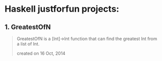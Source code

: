<h1>Haskell justforfun projects:</h1>

<h2>1. GreatestOfN</h2>
<blockquote>
	<p>GreatestOfN is a [Int]->Int function that can find the greatest Int from a list of Int.</p>
	<p>created on 16 Oct, 2014</p>
</blockquote>
